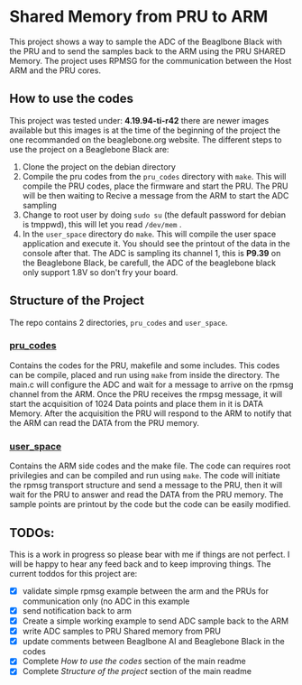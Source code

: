 # Shared Memory from PRU to ARM 

This project shows a way to sample the ADC of the Beaglbone Black with the PRU and to send the samples back to the ARM using the PRU SHARED Memory. The project uses RPMSG for the communication between the Host ARM and the PRU cores.


## How to use the codes
This project was tested under: __4.19.94-ti-r42__ there are newer images available but this images is at the time of the beginning of the project the one recommanded on the beaglebone.org website.
The different steps to use the project on a Beaglebone Black are:
1. Clone the project on the debian directory
2. Compile the pru codes from the `pru_codes` directory with `make`. This will compile the PRU codes, place the firmware and start the PRU. The PRU will be then waiting to Recive a message from the ARM to start the ADC sampling
3. Change to root user by doing `sudo su` (the default password for debian is tmppwd), this will let you read `/dev/mem` .
3. In the `user_space` directory do `make`. This will compile the user space application and execute it. You should see the printout of the data in the console after that.
The ADC is sampling its channel 1, this is  __P9.39__  on the Beaglebone Black, be carefull, the ADC of the beaglebone black only support 1.8V so don't fry your board. 

## Structure of the Project 

The repo contains 2 directories, `pru_codes` and `user_space`.

### [pru_codes](pru_codes/)
Contains the codes for the PRU, makefile and some includes. This codes can be compile, placed and run using `make` from inside the directory. 
The main.c will configure the ADC and wait for a message to arrive on the rpmsg channel from the ARM. Once the PRU receives the rmpsg message, it will start the acquisition of 1024 Data points and place them in it is DATA Memory. After the acquisition the PRU will respond to the ARM to notify that the ARM can read the DATA from the PRU memory.

### [user_space](user_space/)
Contains the ARM side codes and the make file. The code can requires root privilegies and can be compiled and run using `make`.
The code will initiate the rpmsg transport structure and send a message to the PRU, then it will wait for the PRU to answer and read the DATA from the PRU memory. The sample points are printout by the code but the code can be easily modified.


## TODOs:

This is a work in progress so please bear with me if things are not perfect. I will be happy to hear any feed back and to  keep improving things.
The current toddos for this project are:
- [x] validate simple rpmsg example between the arm and the PRUs for communication only (no ADC in this example
- [x] send notification back to arm 
- [x] Create a simple working example to send ADC sample back to the ARM
- [x] write ADC samples to PRU Shared memory from PRU
- [x] update comments between Beaglbone AI and Beaglebone Black in the codes
- [x] Complete _How to use the codes_ section of the main readme
- [x] Complete _Structure of the project_ section of the main readme

